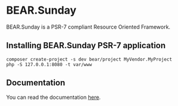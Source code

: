 # BEAR.Sunday

BEAR.Sunday is a PSR-7 compliant Resource Oriented Framework. 

## Installing BEAR.Sunday PSR-7 application

```
composer create-project -s dev bear/project MyVendor.MyProject
php -S 127.0.0.1:8080 -t var/www

```

## Documentation

You can read the documentation [here](http://bearsunday.github.io/).
